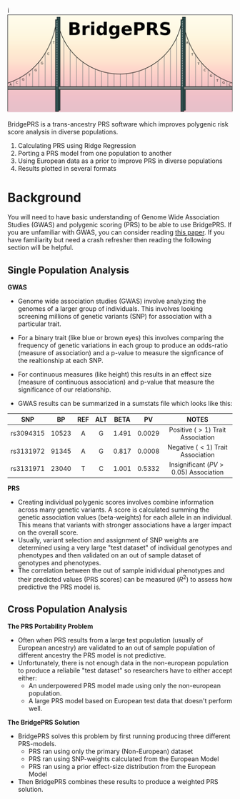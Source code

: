 i![Screenshot](img/bridgeSun.png)




BridgePRS is a trans-ancestry PRS software which improves polygenic risk score analysis in diverse populations.

1. Calculating PRS using Ridge Regression
2. Porting a PRS model from one population to another
3. Using European data as a prior to improve PRS in diverse populations
4. Results plotted in several formats


# Background

You will need to have basic understanding of Genome Wide Association Studies (GWAS) and polygenic scoring (PRS) to be able to use BridgePRS. 
If you are unfamiliar with GWAS, you can consider reading [this paper](https://www.ncbi.nlm.nih.gov/pubmed/29484742).  If you have familiarity 
but need a crash refresher then reading the following section will be helpful. 

## Single Population Analysis 

**GWAS** 

- Genome wide association studies (GWAS) involve analyzing the genomes of a larger group of individuals.  This involves looking screening 
millions of genetic variants (SNP) for association with a particular trait.  
- For a binary trait (like blue or brown eyes) this involves comparing the frequency of genetic variations in each group to produce an odds-ratio (measure of association) and a p-value to measure the 
signficance of the realtionship at each SNP. 
- For continuous measures (like height) this results in an effect size (measure of continuous association) and p-value that measure the significance of our relationship.   

- GWAS results can be summarized in a sumstats file which looks like this: 


|SNP|BP|REF|ALT|BETA|PV|NOTES
|:-:|:-:|:-:|:-:|:-:|:-:|:-:|
|rs3094315|10523|A|G|1.491|0.0029|Positive ($>1$) Trait Association|
|rs3131972|91345|A|G|0.817|0.0008|Negative ($<1$) Trait Association|
|rs3131971|23040|T|C|1.001|0.5332|Insignificant ($PV>0.05$) Association|

**PRS**

- Creating individual polygenic scores involves combine information across many genetic variants.  A score is calculated summing the genetic association values (beta-weights) 
for each allele in an individual.  This means that variants with stronger associations have a larger impact on the overall score.  
- Usually, variant selection and assignment of SNP weights are determined using a very large "test dataset" of individual genotypes and phenotypes and 
then validated on an out of sample dataset of genotypes and phenotypes. 
- The correlation between the out of sample inidividual phenotypes and their predicted values (PRS scores) can be measured ($R^2$) to assess how predictive the PRS model is. 


## Cross Population Analysis 

**The PRS Portability Problem**

- Often when PRS results from a large test population (usually of European ancestry) are validated to an out of sample population of different ancestry the PRS model is not predictive.  
- Unfortunately, there is not enough data in the non-european population to produce a reliabile "test dataset" so researchers have to either accept either: 
    - An underpowered PRS model made using only the non-european population. 
    - A large PRS model based on European test data that doesn't perform well. 



**The BridgePRS Solution**

- BridgePRS solves this problem by first running producing three different PRS-models. 
    - PRS ran using only the primary (Non-European) dataset  
    - PRS ran using SNP-weights calculated from the European Model 
    - PRS ran using a prior effect-size distribution from the European Model  
- Then BridgePRS combines these results to produce a weighted PRS solution. 













